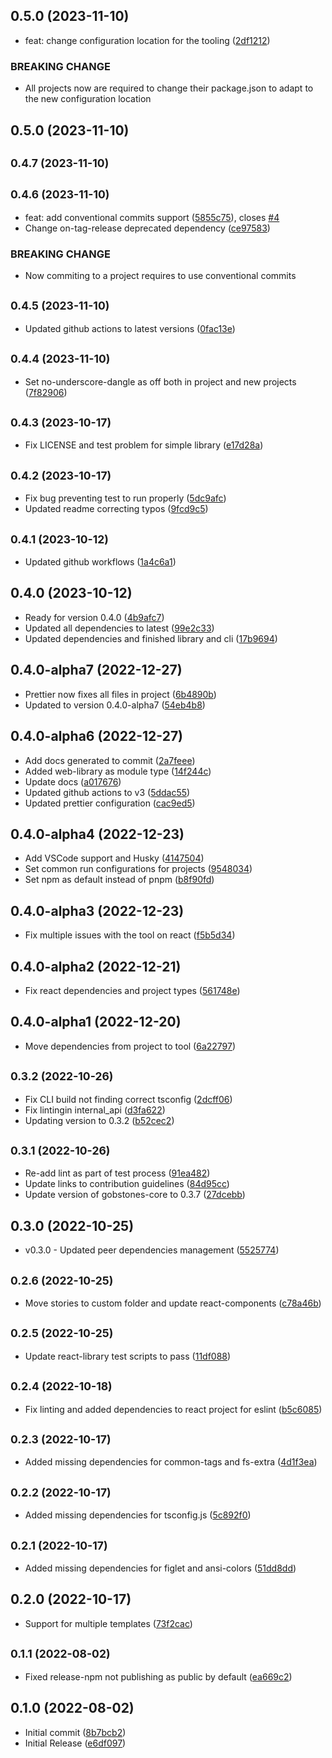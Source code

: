 ## 0.5.0 (2023-11-10)

* feat: change configuration location for the tooling ([2df1212](https://github.com/gobstones/gobstones-scripts/commit/2df1212))


### BREAKING CHANGE

* All projects now are required to change their package.json to adapt to the new
configuration location


## 0.5.0 (2023-11-10)

## <small>0.4.7 (2023-11-10)</small>

## <small>0.4.6 (2023-11-10)</small>

-   feat: add conventional commits support ([5855c75](https://github.com/gobstones/gobstones-scripts/commit/5855c75)), closes [#4](https://github.com/gobstones/gobstones-scripts/issues/4)
-   Change on-tag-release deprecated dependency ([ce97583](https://github.com/gobstones/gobstones-scripts/commit/ce97583))

### BREAKING CHANGE

-   Now commiting to a project requires to use conventional commits

## <small>0.4.5 (2023-11-10)</small>

-   Updated github actions to latest versions ([0fac13e](https://github.com/gobstones/gobstones-scripts/commit/0fac13e))

## <small>0.4.4 (2023-11-10)</small>

-   Set no-underscore-dangle as off both in project and new projects ([7f82906](https://github.com/gobstones/gobstones-scripts/commit/7f82906))

## <small>0.4.3 (2023-10-17)</small>

-   Fix LICENSE and test problem for simple library ([e17d28a](https://github.com/gobstones/gobstones-scripts/commit/e17d28a))

## <small>0.4.2 (2023-10-17)</small>

-   Fix bug preventing test to run properly ([5dc9afc](https://github.com/gobstones/gobstones-scripts/commit/5dc9afc))
-   Updated readme correcting typos ([9fcd9c5](https://github.com/gobstones/gobstones-scripts/commit/9fcd9c5))

## <small>0.4.1 (2023-10-12)</small>

-   Updated github workflows ([1a4c6a1](https://github.com/gobstones/gobstones-scripts/commit/1a4c6a1))

## 0.4.0 (2023-10-12)

-   Ready for version 0.4.0 ([4b9afc7](https://github.com/gobstones/gobstones-scripts/commit/4b9afc7))
-   Updated all dependencies to latest ([99e2c33](https://github.com/gobstones/gobstones-scripts/commit/99e2c33))
-   Updated dependencies and finished library and cli ([17b9694](https://github.com/gobstones/gobstones-scripts/commit/17b9694))

## 0.4.0-alpha7 (2022-12-27)

-   Prettier now fixes all files in project ([6b4890b](https://github.com/gobstones/gobstones-scripts/commit/6b4890b))
-   Updated to version 0.4.0-alpha7 ([54eb4b8](https://github.com/gobstones/gobstones-scripts/commit/54eb4b8))

## 0.4.0-alpha6 (2022-12-27)

-   Add docs generated to commit ([2a7feee](https://github.com/gobstones/gobstones-scripts/commit/2a7feee))
-   Added web-library as module type ([14f244c](https://github.com/gobstones/gobstones-scripts/commit/14f244c))
-   Update docs ([a017676](https://github.com/gobstones/gobstones-scripts/commit/a017676))
-   Updated github actions to v3 ([5ddac55](https://github.com/gobstones/gobstones-scripts/commit/5ddac55))
-   Updated prettier configuration ([cac9ed5](https://github.com/gobstones/gobstones-scripts/commit/cac9ed5))

## 0.4.0-alpha4 (2022-12-23)

-   Add VSCode support and Husky ([4147504](https://github.com/gobstones/gobstones-scripts/commit/4147504))
-   Set common run configurations for projects ([9548034](https://github.com/gobstones/gobstones-scripts/commit/9548034))
-   Set npm as default instead of pnpm ([b8f90fd](https://github.com/gobstones/gobstones-scripts/commit/b8f90fd))

## 0.4.0-alpha3 (2022-12-23)

-   Fix multiple issues with the tool on react ([f5b5d34](https://github.com/gobstones/gobstones-scripts/commit/f5b5d34))

## 0.4.0-alpha2 (2022-12-21)

-   Fix react dependencies and project types ([561748e](https://github.com/gobstones/gobstones-scripts/commit/561748e))

## 0.4.0-alpha1 (2022-12-20)

-   Move dependencies from project to tool ([6a22797](https://github.com/gobstones/gobstones-scripts/commit/6a22797))

## <small>0.3.2 (2022-10-26)</small>

-   Fix CLI build not finding correct tsconfig ([2dcff06](https://github.com/gobstones/gobstones-scripts/commit/2dcff06))
-   Fix lintingin internal_api ([d3fa622](https://github.com/gobstones/gobstones-scripts/commit/d3fa622))
-   Updating version to 0.3.2 ([b52cec2](https://github.com/gobstones/gobstones-scripts/commit/b52cec2))

## <small>0.3.1 (2022-10-26)</small>

-   Re-add lint as part of test process ([91ea482](https://github.com/gobstones/gobstones-scripts/commit/91ea482))
-   Update links to contribution guidelines ([84d95cc](https://github.com/gobstones/gobstones-scripts/commit/84d95cc))
-   Update version of gobstones-core to 0.3.7 ([27dcebb](https://github.com/gobstones/gobstones-scripts/commit/27dcebb))

## 0.3.0 (2022-10-25)

-   v0.3.0 - Updated peer dependencies management ([5525774](https://github.com/gobstones/gobstones-scripts/commit/5525774))

## <small>0.2.6 (2022-10-25)</small>

-   Move stories to custom folder and update react-components ([c78a46b](https://github.com/gobstones/gobstones-scripts/commit/c78a46b))

## <small>0.2.5 (2022-10-25)</small>

-   Update react-library test scripts to pass ([11df088](https://github.com/gobstones/gobstones-scripts/commit/11df088))

## <small>0.2.4 (2022-10-18)</small>

-   Fix linting and added dependencies to react project for eslint ([b5c6085](https://github.com/gobstones/gobstones-scripts/commit/b5c6085))

## <small>0.2.3 (2022-10-17)</small>

-   Added missing dependencies for common-tags and fs-extra ([4d1f3ea](https://github.com/gobstones/gobstones-scripts/commit/4d1f3ea))

## <small>0.2.2 (2022-10-17)</small>

-   Added missing dependencies for tsconfig.js ([5c892f0](https://github.com/gobstones/gobstones-scripts/commit/5c892f0))

## <small>0.2.1 (2022-10-17)</small>

-   Added missing dependencies for figlet and ansi-colors ([51dd8dd](https://github.com/gobstones/gobstones-scripts/commit/51dd8dd))

## 0.2.0 (2022-10-17)

-   Support for multiple templates ([73f2cac](https://github.com/gobstones/gobstones-scripts/commit/73f2cac))

## <small>0.1.1 (2022-08-02)</small>

-   Fixed release-npm not publishing as public by default ([ea669c2](https://github.com/gobstones/gobstones-scripts/commit/ea669c2))

## 0.1.0 (2022-08-02)

-   Initial commit ([8b7bcb2](https://github.com/gobstones/gobstones-scripts/commit/8b7bcb2))
-   Initial Release ([e6df097](https://github.com/gobstones/gobstones-scripts/commit/e6df097))
